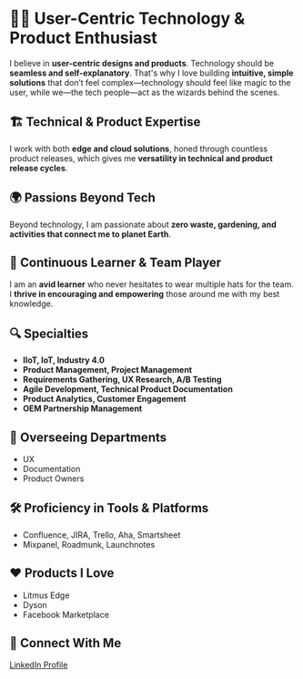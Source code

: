 # 🧙‍♂️ User-Centric Technology & Product Enthusiast  

I believe in **user-centric designs and products**. Technology should be **seamless and self-explanatory**. That's why I love building **intuitive, simple solutions** that don’t feel complex—technology should feel like magic to the user, while we—the tech people—act as the wizards behind the scenes.  

## 🏗️ Technical & Product Expertise  
I work with both **edge and cloud solutions**, honed through countless product releases, which gives me **versatility in technical and product release cycles**.  

## 🌍 Passions Beyond Tech  
Beyond technology, I am passionate about **zero waste, gardening, and activities that connect me to planet Earth**.  

## 🚀 Continuous Learner & Team Player  
I am an **avid learner** who never hesitates to wear multiple hats for the team. I **thrive in encouraging and empowering** those around me with my best knowledge.  

## 🔍 Specialties  
- **IIoT, IoT, Industry 4.0**  
- **Product Management, Project Management**  
- **Requirements Gathering, UX Research, A/B Testing**  
- **Agile Development, Technical Product Documentation**  
- **Product Analytics, Customer Engagement**  
- **OEM Partnership Management**  

## 🎯 Overseeing Departments  
- UX  
- Documentation  
- Product Owners  

## 🛠️ Proficiency in Tools & Platforms  
- Confluence, JIRA, Trello, Aha, Smartsheet  
- Mixpanel, Roadmunk, Launchnotes  

## ❤️ Products I Love  
- Litmus Edge  
- Dyson  
- Facebook Marketplace  

## 🔗 Connect With Me  
[LinkedIn Profile](https://www.linkedin.com/in/archana8/)  
